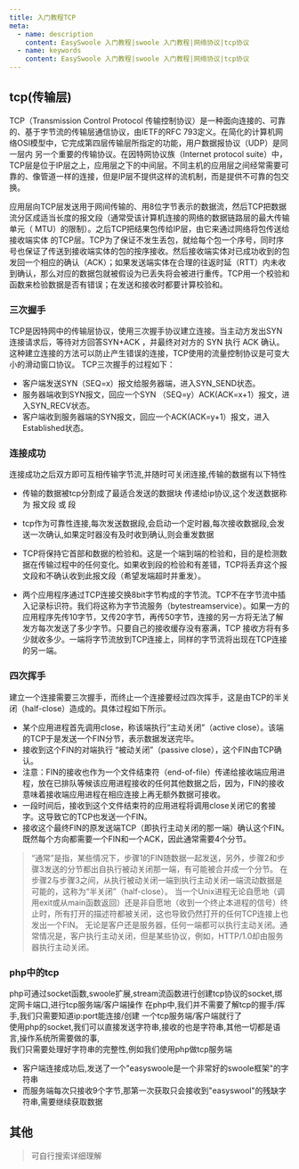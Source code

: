 ```yaml
---
title: 入门教程TCP
meta:
  - name: description
    content: EasySwoole 入门教程|swoole 入门教程|网络协议|tcp协议
  - name: keywords
    content: EasySwoole 入门教程|swoole 入门教程|网络协议|tcp协议
---
```

## tcp(传输层)

TCP（Transmission Control Protocol 传输控制协议）是一种面向连接的、可靠的、基于字节流的传输层通信协议，由IETF的RFC 793定义。在简化的计算机网络OSI模型中，它完成第四层传输层所指定的功能，用户数据报协议（UDP）是同一层内  另一个重要的传输协议。在因特网协议族（Internet protocol suite）中，TCP层是位于IP层之上，应用层之下的中间层。不同主机的应用层之间经常需要可靠的、像管道一样的连接，但是IP层不提供这样的流机制，而是提供不可靠的包交换。  

应用层向TCP层发送用于网间传输的、用8位字节表示的数据流，然后TCP把数据流分区成适当长度的报文段（通常受该计算机连接的网络的数据链路层的最大传输单元（ MTU）的限制）。之后TCP把结果包传给IP层，由它来通过网络将包传送给接收端实体 的TCP层。TCP为了保证不发生丢包，就给每个包一个序号，同时序号也保证了传送到接收端实体的包的按序接收。然后接收端实体对已成功收到的包发回一个相应的确认（ACK）；如果发送端实体在合理的往返时延（RTT）内未收到确认，那么对应的数据包就被假设为已丢失将会被进行重传。TCP用一个校验和函数来检验数据是否有错误；在发送和接收时都要计算校验和。
 
### 三次握手

TCP是因特网中的传输层协议，使用三次握手协议建立连接。当主动方发出SYN连接请求后，等待对方回答SYN+ACK ，并最终对对方的 SYN 执行 ACK 确认。这种建立连接的方法可以防止产生错误的连接，TCP使用的流量控制协议是可变大小的滑动窗口协议。
TCP三次握手的过程如下：
 * 客户端发送SYN（SEQ=x）报文给服务器端，进入SYN_SEND状态。
 * 服务器端收到SYN报文，回应一个SYN （SEQ=y）ACK(ACK=x+1）报文，进入SYN_RECV状态。
 * 客户端收到服务器端的SYN报文，回应一个ACK(ACK=y+1）报文，进入Established状态。
 
### 连接成功  
连接成功之后双方即可互相传输字节流,并随时可关闭连接,传输的数据有以下特性  

 * 传输的数据被tcp分割成了最适合发送的数据块 传递给ip协议,这个发送数据称为 报文段 或 段 
 
 * tcp作为可靠性连接,每次发送数据段,会启动一个定时器,每次接收数据段,会发送一次确认,如果定时器没有及时收到确认,则会重发数据
 
 * TCP将保持它首部和数据的检验和。这是一个端到端的检验和，目的是检测数据在传输过程中的任何变化。如果收到段的检验和有差错，TCP将丢弃这个报文段和不确认收到此报文段（希望发端超时并重发）。
 
 * 两个应用程序通过TCP连接交换8bit字节构成的字节流。TCP不在字节流中插入记录标识符。我们将这称为字节流服务（bytestreamservice）。如果一方的应用程序先传10字节，又传20字节，再传50字节，连接的另一方将无法了解发方每次发送了多少字节。只要自己的接收缓存没有塞满，TCP 接收方将有多少就收多少。一端将字节流放到TCP连接上，同样的字节流将出现在TCP连接的另一端。

### 四次挥手
建立一个连接需要三次握手，而终止一个连接要经过四次挥手，这是由TCP的半关闭（half-close）造成的。具体过程如下所示。
 * 某个应用进程首先调用close，称该端执行“主动关闭”（active close）。该端的TCP于是发送一个FIN分节，表示数据发送完毕。
 * 接收到这个FIN的对端执行 “被动关闭”（passive close），这个FIN由TCP确认。
 * 注意：FIN的接收也作为一个文件结束符（end-of-file）传递给接收端应用进程，放在已排队等候该应用进程接收的任何其他数据之后，因为，FIN的接收意味着接收端应用进程在相应连接上再无额外数据可接收。
 * 一段时间后，接收到这个文件结束符的应用进程将调用close关闭它的套接字。这导致它的TCP也发送一个FIN。
 * 接收这个最终FIN的原发送端TCP（即执行主动关闭的那一端）确认这个FIN。
既然每个方向都需要一个FIN和一个ACK，因此通常需要4个分节。

>“通常”是指，某些情况下，步骤1的FIN随数据一起发送，另外，步骤2和步骤3发送的分节都出自执行被动关闭那一端，有可能被合并成一个分节。
>在步骤2与步骤3之间，从执行被动关闭一端到执行主动关闭一端流动数据是可能的，这称为“半关闭”（half-close）。
>当一个Unix进程无论自愿地（调用exit或从main函数返回）还是非自愿地（收到一个终止本进程的信号）终止时，所有打开的描述符都被关闭，这也导致仍然打开的任何TCP连接上也发出一个FIN。
>无论是客户还是服务器，任何一端都可以执行主动关闭。通常情况是，客户执行主动关闭，但是某些协议，例如，HTTP/1.0却由服务器执行主动关闭。

### php中的tcp
php可通过socket函数,swoole扩展,stream流函数进行创建tcp协议的socket,绑定网卡端口,进行tcp服务端/客户端操作
在php中,我们并不需要了解tcp的握手/挥手,我们只需要知道ip:port能连接/创建 一个tcp服务端/客户端就行了  
使用php的socket,我们可以直接发送字符串,接收的也是字符串,其他一切都是语言,操作系统所需要做的事,    
我们只需要处理好字符串的完整性,例如我们使用php做tcp服务端  

 * 客户端连接成功后,发送了一个"easyswoole是一个非常好的swoole框架"的字符串 
 * 而服务端每次只接收9个字节,那第一次获取只会接收到"easyswool"的残缺字符串,需要继续获取数据


## 其他
> 可自行搜索详细理解